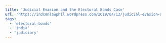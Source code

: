 ```yaml
---
title: 'Judicial Evasion and the Electoral Bonds Case'
url: 'https://indconlawphil.wordpress.com/2019/04/13/judicial-evasion-and-the-electoral-bonds-case/'
tags:
  - 'electoral-bonds'
  - 'india'
  - 'judiciary'
---
```

